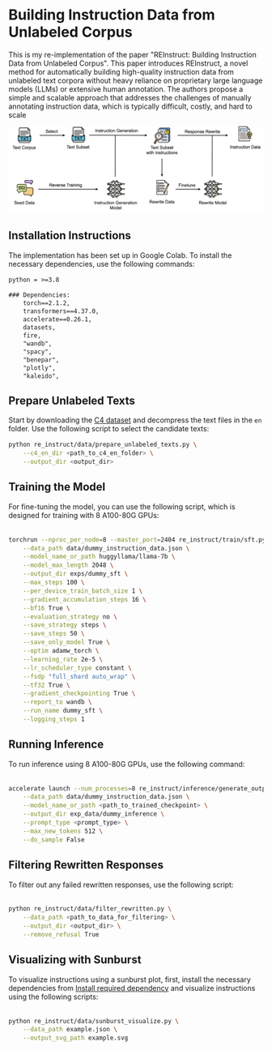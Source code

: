 # Building Instruction Data from Unlabeled Corpus

This is my re-implementation of the paper "REInstruct: Building Instruction Data from Unlabeled Corpus".
This paper introduces REInstruct, a novel method for automatically building high-quality instruction data from unlabeled text corpora without heavy reliance on proprietary large language models (LLMs) or extensive human annotation. The authors propose a simple and scalable approach that addresses the challenges of manually annotating instruction data, which is typically difficult, costly, and hard to scale

![Overview](assets/overview.png)

## Installation Instructions

The implementation has been set up in Google Colab. To install the necessary dependencies, use the following commands:
```
python = >=3.8

```
```
### Dependencies:
    torch==2.1.2,
    transformers==4.37.0,
    accelerate==0.26.1,
    datasets,
    fire,
    "wandb",
    "spacy",
    "benepar",
    "plotly",
    "kaleido",
```

## Prepare Unlabeled Texts

Start by downloading the [C4 dataset](https://huggingface.co/datasets/allenai/c4) and decompress the text files in the `en` folder. Use the following script to select the candidate texts:

```bash
python re_instruct/data/prepare_unlabeled_texts.py \
    --c4_en_dir <path_to_c4_en_folder> \
    --output_dir <output_dir>
```

## Training the Model

For fine-tuning the model, you can use the following script, which is designed for training with 8 A100-80G GPUs:

```bash

torchrun --nproc_per_node=8 --master_port=2404 re_instruct/train/sft.py \
    --data_path data/dummy_instruction_data.json \
    --model_name_or_path huggyllama/llama-7b \
    --model_max_length 2048 \
    --output_dir exps/dummy_sft \
    --max_steps 100 \
    --per_device_train_batch_size 1 \
    --gradient_accumulation_steps 16 \
    --bf16 True \
    --evaluation_strategy no \
    --save_strategy steps \
    --save_steps 50 \
    --save_only_model True \
    --optim adamw_torch \
    --learning_rate 2e-5 \
    --lr_scheduler_type constant \
    --fsdp "full_shard auto_wrap" \
    --tf32 True \
    --gradient_checkpointing True \
    --report_to wandb \
    --run_name dummy_sft \
    --logging_steps 1

```

## Running Inference

To run inference using 8 A100-80G GPUs, use the following command:

```bash

accelerate launch --num_processes=8 re_instruct/inference/generate_output.py \
    --data_path data/dummy_instruction_data.json \
    --model_name_or_path <path_to_trained_checkpoint> \
    --output_dir exp_data/dummy_inference \
    --prompt_type <prompt_type> \
    --max_new_tokens 512 \
    --do_sample False

```

## Filtering Rewritten Responses

To filter out any failed rewritten responses, use the following script:

```bash

python re_instruct/data/filter_rewritten.py \
    --data_path <path_to_data_for_filtering> \
    --output_dir <output_dir> \
    --remove_refusal True

```

## Visualizing with Sunburst

To visualize instructions using a sunburst plot, first, install the necessary dependencies from [Install required dependency](https://github.com/nikitakit/self-attentive-parser#installation) and visualize instructions using the following scripts:

```bash

python re_instruct/data/sunburst_visualize.py \
    --data_path example.json \
    --output_svg_path example.svg

```

